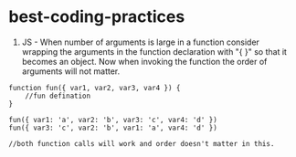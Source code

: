# best-coding-practices

1. JS - When number of arguments is large in a function consider wrapping the arguments in the function declaration with "{ }" so that it becomes an object. Now when invoking the function the order of arguments will not matter.

```
function fun({ var1, var2, var3, var4 }) {
    //fun defination
}

fun({ var1: 'a', var2: 'b', var3: 'c', var4: 'd' })
fun({ var3: 'c', var2: 'b', var1: 'a', var4: 'd' })

//both function calls will work and order doesn't matter in this.
```
